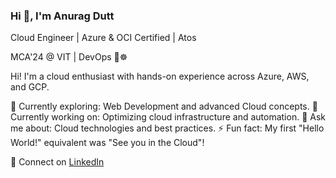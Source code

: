 ### Hi 👋, I'm Anurag Dutt

Cloud Engineer | Azure & OCI Certified | Atos

MCA'24 @ VIT | DevOps 🐳☸️

Hi! I'm a cloud enthusiast with hands-on experience across Azure, AWS, and GCP.

🌱 Currently exploring: Web Development and advanced Cloud concepts.
🔭 Currently working on: Optimizing cloud infrastructure and automation.
💬 Ask me about: Cloud technologies and best practices.
⚡ Fun fact: My first "Hello World!" equivalent was "See you in the Cloud"!

🔗 Connect on [LinkedIn](your_linkedin_profile_url)
